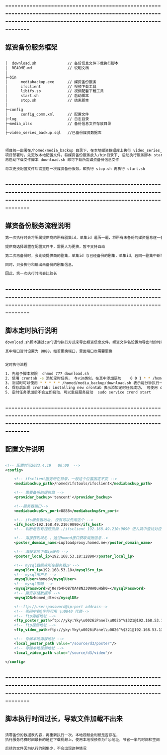 ## -----------------------------------------------------------------------------------------------------------------------------------------------------------------
## 媒资备份服务框架

```sh

│  download.sh              // 备份信息文件下载执行脚本
│  README.md                // 说明文档
│  
├─bin
│      mediabackup.exe      // 媒资备份服务
│      ifsclient            // 视频下载工具
│      libifs.so            // 视频配套下载工具
│      start.sh             // 启动脚本
│      stop.sh              // 结束脚本
│  
├─config
│      config_comm.xml      // 配置文件
├─log                       // 日志目录
├─media_xlsx                // 备份信息文件存放目录
│  
├─video_series_backup.sql   //已备份媒资数据库 



项目统一部署在/homed/media_backup 目录下，在本地媒资数据库上执行 video_series_backup.sql 脚本，新增数据表
项目部署时，先更改本地配置文件，将媒资备份服务放入/bin目录下, 启动执行服务脚本 start.sh
再启动下载文件脚本 download.sh 即可下载所需媒资备份信息文件

每次更换配置文件后需重启一次媒资备份服务，即执行 stop.sh 再执行 start.sh

```


## -----------------------------------------------------------------------------------------------------------------------------------------------------------------
## 媒资备份服务流程说明

```sh
第一次执行时会将所属提供商的所有剧集id，单集id 遍历一遍，将所有未备份的媒资信息逐一备份、

提供商选择设置在配置文件中，需要人为更换，暂不支持自动

第二次再备份时，会比较提供商的剧集，单集id 与已经备份的剧集，单集id，若同一剧集中新增一单集，则重新备份整个剧集信息，但之前下载的剧集视频不会删除，节省掉一定时间

同时，只会执行和输出未备份的剧集信息，

因此，第一次执行时间会比较长
```


## -----------------------------------------------------------------------------------------------------------------------------------------------------------------
## 脚本定时执行说明

```sh
download.sh脚本通过curl语句执行方式来导出媒资信息文件，媒资文件名设置为导出时的时间，这样文件就不会重名

其中端口暂时设置为 8888，如若更换端口，里面端口也需要更换


定时执行流程

1. 先给予脚本权限  chmod 777 download.sh
2. 使用 crontab -e 添加定时任务， 与vim类似，在其中添加语句    0 0 1 * * /homed/media_backup/download.sh  表示每个月的1号执行该脚本
3. 测试时可以使用 * * * * * /homed/media_backup/download.sh 表示每分钟执行一次，选取少量的剧集id用作验证，这样，只要这部分剧集id顺利导出文件，则代表没有问题
4. 保存后出现 crontab: installing new crontab 表示添加定时任务成功， 可使用 crontab -l 查看当前执行的任务
5. 定时任务添加后不会立即启动，可以重启服务启动  sudo service crond start

```


## -----------------------------------------------------------------------------------------------------------------------------------------------------------------
## 配置文件说明

```xml

<!-- 配置时间2023.4.19   00:00  -->
<config>

    <!-- ifsclient服务所在目录，一般这个位置固定不变 -->
    <mediabackup_path>/homed/ifstools/ifsclient</mediabackup_path>

    <!-- 需要备份的提供商 -->
    <provider_backup>'tencent'</provider_backup>

    <!--服务器端口-->
    <mediabackupSrv_port>8888</mediabackupSrv_port>

    <!-- ifs服务器地址, 没有可以先用这个 -->
    <ifs_host>192.168.49.210:9090</ifs_host>
    <!-- 判断是否有视频资源 ./ifsclient 192.168.49.210:9090 进入其中查找对应视频 -->

    <!-- 海报获取域名 ，通过homed接口获取海报信息-->
    <poster_domain_name>iuploadproxy.homed.me</poster_domain_name>

    <!-- 海报本地下载ip服务 -->
    <poster_local_ip>192.168.53.18:12890</poster_local_ip>

    <!-- mysql数据库所在服务器IP -->
    <mysqlSrv_ip>192.168.53.18</mysqlSrv_ip>
    <!-- mysql用户名 -->
    <mysqlUser>homed</mysqlUser>
    <!-- mysql密码 -->
    <mysqlPassword>Bj0erb4FQ87OA48N330WA0uHGh0=</mysqlPassword>
    <!-- 媒资存储数据库 -->
    <mysqlDB>homed_dtvs</mysqlDB>

    <!--ftp://user:password@ip:port addrass-->
    <!-- 密码中有@字符可用 \u0040 代替-->
    <!-- ftp海报地址 -->
    <ftp_poster_path>ftp://yky:Yky\u0026iPanel\u0026^%$321@192.168.53.13/Media_backup_poster</ftp_poster_path>
    <!-- ftp视频地址 -->
    <ftp_video_path>ftp://yky:Yky\u0026iPanel\u0026^%$321@192.168.53.13/Media_backup_video</ftp_video_path>

    <!-- 存储本地海报地址 -->
    <local_poster_path value="/source/d3/poster"/>
    <!-- 存储本地视频地址 -->
    <local_video_path value="/source/d3/video"/>

</config>

```


## -----------------------------------------------------------------------------------------------------------------------------------------------------------------
## 脚本执行时间过长，导致文件加载不出来

```sh

清零备份的数据表内容，再重新执行一次，本地视频会判断是否存在，
执行服务花费时间最长的是在下载视频上，使用本地视频作为ftp地址，节省一半的时间和空间

后续的文件因为执行的剧集少，不会出现这种情况
```
